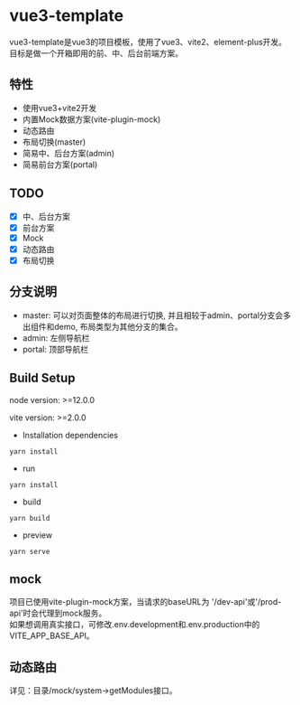 # vue3-template
vue3-template是vue3的项目模板，使用了vue3、vite2、element-plus开发。目标是做一个开箱即用的前、中、后台前端方案。

## 特性
- 使用vue3+vite2开发
- 内置Mock数据方案(vite-plugin-mock)
- 动态路由
- 布局切换(master)
- 简易中、后台方案(admin)
- 简易前台方案(portal)

## TODO
+ [X] 中、后台方案
+ [X] 前台方案
+ [X] Mock
+ [X] 动态路由
+ [X] 布局切换

## 分支说明
- master: 可以对页面整体的布局进行切换, 并且相较于admin、portal分支会多出组件和demo, 布局类型为其他分支的集合。
- admin: 左侧导航栏
- portal: 顶部导航栏

## Build Setup
node version: >=12.0.0

vite version: >=2.0.0

* Installation dependencies
```
yarn install
```

* run
```
yarn install
```

* build
```
yarn build
```

* preview
```
yarn serve
```

## mock
项目已使用vite-plugin-mock方案，当请求的baseURL为 '/dev-api'或'/prod-api'时会代理到mock服务。  
如果想调用真实接口，可修改.env.development和.env.production中的VITE_APP_BASE_API。

## 动态路由
详见：目录/mock/system->getModules接口。